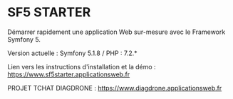 # SF5 STARTER
Démarrer rapidement une application Web sur-mesure avec le Framework Symfony 5.

Version actuelle : Symfony 5.1.8 / PHP : 7.2.*

Lien vers les instructions d'installation et la démo : https://www.sf5starter.applicationsweb.fr


PROJET TCHAT DIAGDRONE : https://www.diagdrone.applicationsweb.fr
